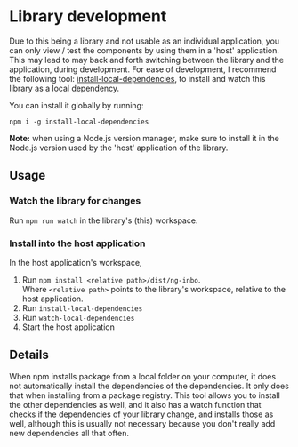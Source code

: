 # Library development

Due to this being a library and not usable as an individual application, you can only view / test the components by using them in a 'host' application.
This may lead to may back and forth switching between the library and the application, during development.
For ease of development, I recommend the following tool: [install-local-dependencies](https://www.npmjs.com/package/install-local-dependencies),
to install and watch this library as a local dependency.

You can install it globally by running:

```shell
npm i -g install-local-dependencies
```

**Note:** when using a Node.js version manager, make sure to install it in the Node.js version used by the 'host' application of the library.

## Usage

### Watch the library for changes

Run `npm run watch` in the library's (this) workspace.

### Install into the host application

In the host application's workspace,

1. Run `npm install <relative path>/dist/ng-inbo`.<br>
   Where `<relative path>` points to the library's workspace, relative to the host application.
2. Run `install-local-dependencies`
3. Run `watch-local-dependencies`
4. Start the host application

## Details

When npm installs package from a local folder on your computer, it does not automatically install the dependencies
of the dependencies. It only does that when installing from a package registry. This tool allows you to install the
other dependencies as well, and it also has a watch function that checks if the dependencies of your library change,
and installs those as well, although this is usually not necessary because you don't really add new dependencies all
that often.
